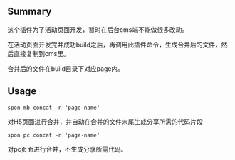 ## Summary
这个插件为了活动页面开发，暂时在后台cms端不能做很多改动。

在活动页面开发完并成功build之后，再调用此插件命令，生成合并后的文件，然后直接复制到cms里。

合并后的文件在build目录下对应page内。

## Usage

```
spon mb concat -n 'page-name'
```
对H5页面进行合并，并自动在合并的文件末尾生成分享所需的代码片段


```
spon pc concat -n 'page-name'
```
对pc页面进行合并，不生成分享所需代码。